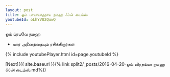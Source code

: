 ```yaml
---
layout: post
title: ஓம் பாயாபாஹாய நமஹ ௧௦௮ டைம்ஸ்
youtubeId: oLhYV82QuwQ
---
```

 
 
 ஓம் ப்ரபவே நமஹ  
 
 -  யார் அனைத்தையும் ரசிக்கிறார்கள் 
 
  
 
  
 
 
 
 
 
 


{% include youtubePlayer.html id=page.youtubeId %}
 
[Next]({{ site.baseurl }}{% link  split2/_posts/2016-04-20-ஓம் விரதய்யா நமஹ ௧௦௮ டைம்ஸ்.md%})
 
